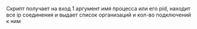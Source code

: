 Скрипт получает на вход 1 аргумент имя процесса или его pid, находит все ip соединения и выдает список организаций и кол-во подключений к ним
